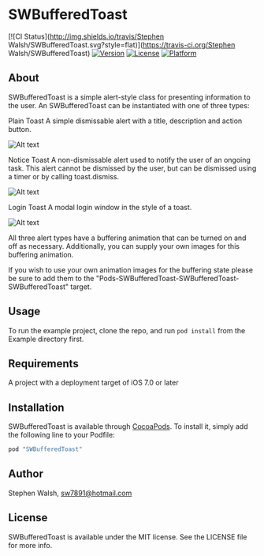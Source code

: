# SWBufferedToast

[![CI Status](http://img.shields.io/travis/Stephen Walsh/SWBufferedToast.svg?style=flat)](https://travis-ci.org/Stephen Walsh/SWBufferedToast)
[![Version](https://img.shields.io/cocoapods/v/SWBufferedToast.svg?style=flat)](http://cocoapods.org/pods/SWBufferedToast)
[![License](https://img.shields.io/cocoapods/l/SWBufferedToast.svg?style=flat)](http://cocoapods.org/pods/SWBufferedToast)
[![Platform](https://img.shields.io/cocoapods/p/SWBufferedToast.svg?style=flat)](http://cocoapods.org/pods/SWBufferedToast)

## About

SWBufferedToast is a simple alert-style class for presenting information to the user.
An SWBufferedToast can be instantiated with one of three types:


Plain Toast
A simple dismissable alert with a title, description and action button.

![Alt text](https://github.com/sfwalsh/SWBufferedToast/blob/master/Screenshots/plainToast.png "Plain Toast")

Notice Toast
A non-dismissable alert used to notify the user of an ongoing task. This alert cannot be dismissed by the user, but can be dismissed using a timer or by calling toast.dismiss.

![Alt text](https://github.com/sfwalsh/SWBufferedToast/blob/master/Screenshots/noticeToast.png "Notice Toast")

Login Toast
A modal login window in the style of a toast.

![Alt text](https://github.com/sfwalsh/SWBufferedToast/blob/master/Screenshots/loginToast.png "Login Toast")


All three alert types have a buffering animation that can be turned on and off as necessary. Additionally, you can supply your own images for this buffering animation.

If you wish to use your own animation images for the buffering state please be sure to add them to the "Pods-SWBufferedToast-SWBufferedToast-SWBufferedToast" target.

## Usage

To run the example project, clone the repo, and run `pod install` from the Example directory first.

## Requirements

A project with a deployment target of iOS 7.0 or later

## Installation

SWBufferedToast is available through [CocoaPods](http://cocoapods.org). To install
it, simply add the following line to your Podfile:

```ruby
pod "SWBufferedToast"
```

## Author

Stephen Walsh, sw7891@hotmail.com

## License

SWBufferedToast is available under the MIT license. See the LICENSE file for more info.
